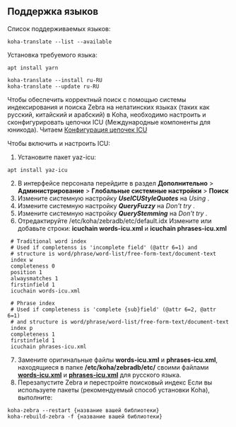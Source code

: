 ## Поддержка языков  

Список поддерживаемых языков:
```
koha-translate --list --available 
```
Установка требуемого языка:
```
apt install yarn

koha-translate --install ru-RU
koha-translate --update ru-RU
```
Чтобы обеспечить корректный поиск c помощью системы индексирования и поиска Zebra на нелатинских языках (таких как русский, китайский и арабский) в Koha, необходимо настроить и сконфигурировать цепочки ICU (Международные компоненты для юникода). Читаем [Конфигурация цепочек ICU](https://wiki.koha-community.org/wiki/ICU_chains_configuration)

Чтобы включить и настроить ICU:

1.  Установите пакет yaz-icu:
```
apt install yaz-icu
```
2. В интерфейсе персонала перейдите в раздел **Дополнительно** > **Администрирование** > **Глобальные системные настройки** > **Поиск**
3. Измените системную настройку ***UseICUStyleQuotes*** на *Using* .
4. Измените системную настройку ***QueryFuzzy*** на *Don't try* .
5. Измените системную настройку ***QueryStemming*** на *Don't try* .
6. Отредактируйте /etc/koha/zebradb/etc/default.idx
Измените или добавьте строки: **icuchain words-icu.xml** и **icuchain phrases-icu.xml** 
```
 # Traditional word index
 # Used if completenss is 'incomplete field' (@attr 6=1) and
 # structure is word/phrase/word-list/free-form-text/document-text
 index w
 completeness 0
 position 1
 alwaysmatches 1
 firstinfield 1
 icuchain words-icu.xml
 
 # Phrase index
 # Used if completeness is 'complete {sub}field' (@attr 6=2, @attr 6=1)
 # and structure is word/phrase/word-list/free-form-text/document-text
 index p
 completeness 1
 firstinfield 1
 icuchain phrases-icu.xml 
```
7. Замените оригинальные файлы **words-icu.xml** и **phrases-icu.xml**, находящиеся в папке **/etc/koha/zebradb/etc/** своими файлами **[words-icu.xml](./words-icu.xml)** и **[phrases-icu.xml](phrases-icu.xml)** для русского языка.
8. Перезапустите Zebra и перестройте поисковый индекс
Если вы используете пакеты (рекомендуемый способ установки Koha), выполните:
```
koha-zebra --restart {название вашей библиотеки}
koha-rebuild-zebra -f {название вашей библиотеки}
```
